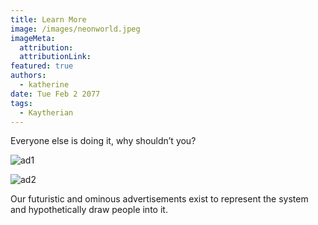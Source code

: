 ```yaml
---
title: Learn More
image: /images/neonworld.jpeg
imageMeta:
  attribution:
  attributionLink:
featured: true
authors:
  - katherine
date: Tue Feb 2 2077
tags:
  - Kaytherian
---
```

Everyone else is doing it, why shouldn’t you?

![ad1](/images/kaytherian.jpg)

![ad2](/images/katherian2.jpg)

Our futuristic and ominous advertisements exist to represent the system and hypothetically draw people into it.
